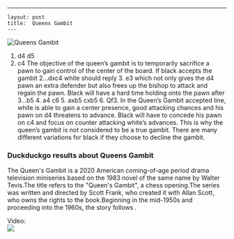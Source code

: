---
    layout: post
    title:  Queens Gambit
    ---


![Queens Gambit](https://www.thechesswebsite.com/wp-content/uploads/2012/07/QueensGambit-e1346610053936.jpg)

1. d4 d5
2. c4
The objective of the queen’s gambit is to temporarily sacrifice a pawn to gain control of the center of the board.
If black accepts the gambit 2…dxc4 white should reply 3. e3 which not only gives the d4 pawn an extra defender but also frees up the bishop to attack and regain the pawn. Black will have a hard time holding onto the pawn after 3…b5 4. a4 c6 5. axb5 cxb5 6. Qf3. In the Queen’s Gambit accepted line, white is able to gain a center presence, good attacking chances and his pawn on d4 threatens to advance. Black will have to concede his pawn on c4 and focus on counter attacking white’s advances. This is why the queen’s gambit is not considered to be a true gambit. There are many different variations for black if they choose to decline the gambit.


### Duckduckgo results about Queens Gambit

The Queen's Gambit is a 2020 American coming-of-age period drama television miniseries based on the 1983 novel of the same name by Walter Tevis.The title refers to the "Queen's Gambit", a chess opening.The series was written and directed by Scott Frank, who created it with Allan Scott, who owns the rights to the book.Beginning in the mid-1950s and proceeding into the 1960s, the story follows .

Video:  
[![](https://tse3.mm.bing.net/th?id=OVF.O%2f2qivyc1%2fyXWGt%2bGrz%2b8g&pid=Api)](https://www.youtube.com/watch?v=UF_fgL1B53Q)

